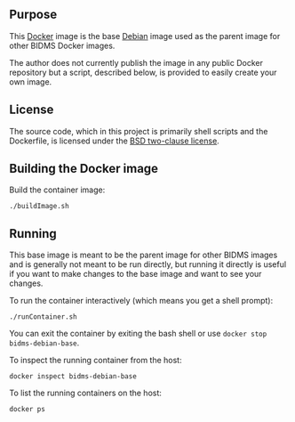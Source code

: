 ## Purpose

This [Docker](http://www.docker.com/) image is the base
[Debian](http://www.debian.org) image used as the parent image for other
BIDMS Docker images.

The author does not currently publish the image in any public Docker
repository but a script, described below, is provided to easily create your
own image.

## License

The source code, which in this project is primarily shell scripts and the
Dockerfile, is licensed under the [BSD two-clause license](LICENSE.txt).

## Building the Docker image

Build the container image:
```
./buildImage.sh
```

## Running

This base image is meant to be the parent image for other BIDMS images and
is generally not meant to be run directly, but running it directly is useful
if you want to make changes to the base image and want to see your changes.

To run the container interactively (which means you get a shell prompt):
```
./runContainer.sh
```

You can exit the container by exiting the bash shell or use `docker stop
bidms-debian-base`.

To inspect the running container from the host:
```
docker inspect bidms-debian-base
```

To list the running containers on the host:
```
docker ps
```
